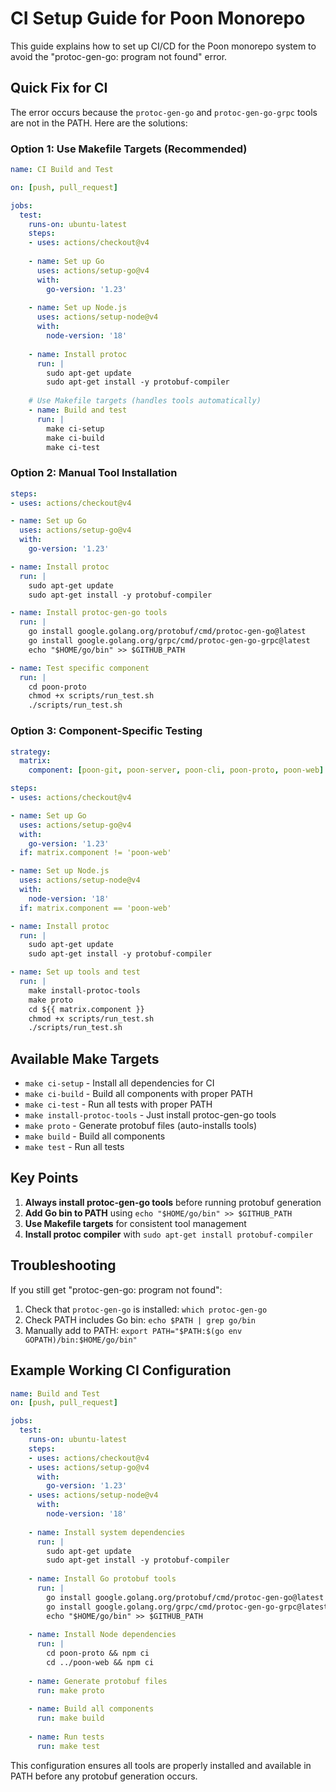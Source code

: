 # CI Setup Guide for Poon Monorepo

This guide explains how to set up CI/CD for the Poon monorepo system to avoid the "protoc-gen-go: program not found" error.

## Quick Fix for CI

The error occurs because the `protoc-gen-go` and `protoc-gen-go-grpc` tools are not in the PATH. Here are the solutions:

### Option 1: Use Makefile Targets (Recommended)

```yaml
name: CI Build and Test

on: [push, pull_request]

jobs:
  test:
    runs-on: ubuntu-latest
    steps:
    - uses: actions/checkout@v4
    
    - name: Set up Go
      uses: actions/setup-go@v4
      with:
        go-version: '1.23'
    
    - name: Set up Node.js
      uses: actions/setup-node@v4
      with:
        node-version: '18'
    
    - name: Install protoc
      run: |
        sudo apt-get update
        sudo apt-get install -y protobuf-compiler
    
    # Use Makefile targets (handles tools automatically)
    - name: Build and test
      run: |
        make ci-setup
        make ci-build
        make ci-test
```

### Option 2: Manual Tool Installation

```yaml
steps:
- uses: actions/checkout@v4

- name: Set up Go
  uses: actions/setup-go@v4
  with:
    go-version: '1.23'

- name: Install protoc
  run: |
    sudo apt-get update
    sudo apt-get install -y protobuf-compiler

- name: Install protoc-gen-go tools
  run: |
    go install google.golang.org/protobuf/cmd/protoc-gen-go@latest
    go install google.golang.org/grpc/cmd/protoc-gen-go-grpc@latest
    echo "$HOME/go/bin" >> $GITHUB_PATH

- name: Test specific component
  run: |
    cd poon-proto
    chmod +x scripts/run_test.sh
    ./scripts/run_test.sh
```

### Option 3: Component-Specific Testing

```yaml
strategy:
  matrix:
    component: [poon-git, poon-server, poon-cli, poon-proto, poon-web]

steps:
- uses: actions/checkout@v4

- name: Set up Go
  uses: actions/setup-go@v4
  with:
    go-version: '1.23'
  if: matrix.component != 'poon-web'

- name: Set up Node.js
  uses: actions/setup-node@v4
  with:
    node-version: '18'
  if: matrix.component == 'poon-web'

- name: Install protoc
  run: |
    sudo apt-get update
    sudo apt-get install -y protobuf-compiler

- name: Set up tools and test
  run: |
    make install-protoc-tools
    make proto
    cd ${{ matrix.component }}
    chmod +x scripts/run_test.sh
    ./scripts/run_test.sh
```

## Available Make Targets

- `make ci-setup` - Install all dependencies for CI
- `make ci-build` - Build all components with proper PATH
- `make ci-test` - Run all tests with proper PATH
- `make install-protoc-tools` - Just install protoc-gen-go tools
- `make proto` - Generate protobuf files (auto-installs tools)
- `make build` - Build all components
- `make test` - Run all tests

## Key Points

1. **Always install protoc-gen-go tools** before running protobuf generation
2. **Add Go bin to PATH** using `echo "$HOME/go/bin" >> $GITHUB_PATH`
3. **Use Makefile targets** for consistent tool management
4. **Install protoc compiler** with `sudo apt-get install protobuf-compiler`

## Troubleshooting

If you still get "protoc-gen-go: program not found":

1. Check that `protoc-gen-go` is installed: `which protoc-gen-go`
2. Check PATH includes Go bin: `echo $PATH | grep go/bin`
3. Manually add to PATH: `export PATH="$PATH:$(go env GOPATH)/bin:$HOME/go/bin"`

## Example Working CI Configuration

```yaml
name: Build and Test
on: [push, pull_request]

jobs:
  test:
    runs-on: ubuntu-latest
    steps:
    - uses: actions/checkout@v4
    - uses: actions/setup-go@v4
      with:
        go-version: '1.23'
    - uses: actions/setup-node@v4
      with:
        node-version: '18'
    
    - name: Install system dependencies
      run: |
        sudo apt-get update
        sudo apt-get install -y protobuf-compiler
    
    - name: Install Go protobuf tools
      run: |
        go install google.golang.org/protobuf/cmd/protoc-gen-go@latest
        go install google.golang.org/grpc/cmd/protoc-gen-go-grpc@latest
        echo "$HOME/go/bin" >> $GITHUB_PATH
    
    - name: Install Node dependencies
      run: |
        cd poon-proto && npm ci
        cd ../poon-web && npm ci
    
    - name: Generate protobuf files
      run: make proto
    
    - name: Build all components
      run: make build
    
    - name: Run tests
      run: make test
```

This configuration ensures all tools are properly installed and available in PATH before any protobuf generation occurs.